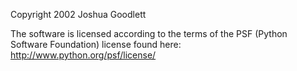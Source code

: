 Copyright 2002 Joshua Goodlett

The software is licensed according to the terms of the PSF (Python Software Foundation) license found here: http://www.python.org/psf/license/